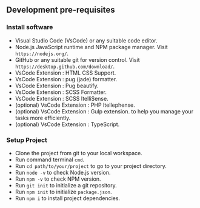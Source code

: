 ## Development pre-requisites

### Install software
- Visual Studio Code (VsCode) or any suitable code editor.
- Node.js JavaScript runtime and NPM package manager. Visit `https://nodejs.org/`.
- GitHub or any suitable git for version control. Visit `https://desktop.github.com/download/`.
- VsCode Extension : HTML CSS Support.
- VsCode Extension : pug (jade) formatter.
- VsCode Extension : Pug beautify.
- VsCode Extension : SCSS Formatter.
- VsCode Extension : SCSS ItelliSense.
- (optional) VsCode Extension : PHP Itellephense.
- (optional) VsCode Extension : Gulp extension. to help you manage your tasks more efficiently.
- (optional) VsCode Extension : TypeScript.

### Setup Project
- Clone the project from git to your local workspace.
- Run command terminal `cmd`.
- Run `cd path/to/your/project` to go to your project directory.
- Run `node -v` to check Node.js version.
- Run `npm -v` to check NPM version.
- Run `git init` to initialize a git repository.
- Run `npm init` to initialize `package.json`.
- Run `npm i` to install project dependencies.